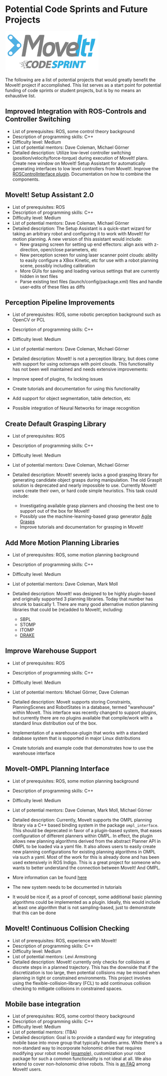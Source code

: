 # Potential Code Sprints and Future Projects

<img src="/assets/images/moveit_code_sprint.png" width="300"/>

The following are a list of potential projects that would greatly benefit the MoveIt! project if accomplished. This list serves as a start point for potential funding of code sprints or student projects, but is by no means an exhaustive list.

## Improved Integration with ROS-Controls and Controller Switching

* List of prerequisites: ROS, some control theory background
* Description of programming skills: C++
* Difficulty level: Medium
* List of potential mentors: Dave Coleman, Michael Görner
* Detailed description: Utilize low-level controller switching (position/velocity/force-torque) during execution of MoveIt! plans. Create new window on MoveIt! Setup Assistant for automatically generating interfaces to low level controllers from MoveIt!. Improve the [ROSControlInterface plugin](https://github.com/ros-planning/moveit/tree/kinetic-devel/moveit_plugins/moveit_ros_control_interface). Documentation on how to combine the components.

## MoveIt! Setup Assistant 2.0

* List of prerequisites: ROS
* Description of programming skills: C++
* Difficulty level: Medium
* List of potential mentors: Dave Coleman, Michael Görner
* Detailed description: The Setup Assistant is a quick-start wizard for taking an arbitrary robot and configuring it to work with MoveIt! for motion planning. A new version of this assistant would include:
  * New grasping screen for setting up end effectors: align axis with z-direction, open/close parameters, etc
  * New perception screen for using laser scanner point clouds: ability to easily configure a XBox Kinetic, etc for use with a robot planning scene, possibly including calibration
  * More GUIs for saving and loading various settings that are currently hidden in text files
  * Parse existing text files (launch/config/package.xml) files and handle user-edits of these files as diffs

## Perception Pipeline Improvements

* List of prerequisites: ROS, some robotic perception background such as OpenCV or PCL
* Description of programming skills: C++
* Difficulty level: Medium
* List of potential mentors: Dave Coleman, Michael Görner
* Detailed description: MoveIt! is not a perception library, but does come with support for using octomaps with point clouds. This functionality has not been well maintained and needs extensive improvements:

* Improve speed of plugins, fix locking issues
* Create tutorials and documentation for using this functionality
* Add support for object segmentation, table detection, etc
* Possible integration of Neural Networks for image recognition

## Create Default Grasping Library

* List of prerequisites: ROS
* Description of programming skills: C++
* Difficulty level: Medium
* List of potential mentors: Dave Coleman, Michael Görner
* Detailed description: MoveIt! severely lacks a good grasping library for generating candidate object grasps during manipulation. The old GraspIt solution is deprecated and nearly impossible to use. Currently MoveIt! users create their own, or hard code simple heuristics. This task could include:

  * Investigating available grasp planners and choosing the best one to support out of the box for MoveIt!
  * Possibly use the machine-learning-based grasp generator [Agile Grasps](http://wiki.ros.org/agile_grasp)
  * Improve tutorials and documentation for grasping in MoveIt!

## Add More Motion Planning Libraries

* List of prerequisites: ROS, some motion planning background
* Description of programming skills: C++
* Difficulty level: Medium
* List of potential mentors: Dave Coleman, Mark Moll
* Detailed description: MoveIt! was designed to be highly plugin-based and originally supported 3 planning libraries. Today that number has shrunk to basically 1. There are many good alternative motion planning libraries that could be (re)added to MoveIt!, including:

  * SBPL
  * STOMP
  * ITOMP
  * [DRAKE](https://github.com/RobotLocomotion/drake/issues/459)

## Improve Warehouse Support

* List of prerequisites: ROS
* Description of programming skills: C++
* Difficulty level: Medium
* List of potential mentors: Michael Görner, Dave Coleman
* Detailed description: MoveIt supports storing Constraints, PlanningScenes and RobotStates in a database, termed "warehouse" within MoveIt. This interface was recently changed to support plugins, but currently there are no plugins available that compile/work with a standard linux distribution out of the box.

* Implementation of a warehouse-plugin that works with a standard database system that is supported in major Linux distributions
* Create tutorials and example code that demonstrates how to use the warehouse interface

## MoveIt-OMPL Planning Interface

* List of prerequisites: ROS, some motion planning background
* Description of programming skills: C++
* Difficulty level: Medium
* List of potential mentors: Dave Coleman, Mark Moll, Michael Görner
* Detailed description: Currently, MoveIt supports the OMPL planning library via a C++ based binding system in the package `ompl_interface`. This should be deprecated in favor of a plugin-based system, that eases configuration of different planners within OMPL. In effect, the plugin allows new planning algorithms derived from the abstract Planner API in OMPL to be loaded via a yaml file. It also allows users to easily create new planning configurations for existing planning algorithms in OMPL via such a yaml. Most of the work for this is already done and has been used extensively in ROS Indigo. This is a great project for someone who wants to better understand the connection between MoveIt! And OMPL.

* More information can be found [here](https://github.com/ros-planning/moveit/issues/117)
* The new system needs to be documented in tutorials
* It would be nice if, as a proof of concept, some additional basic planning algorithms could be implemented as a plugin. Ideally, this would include at least one algorithm that is not sampling-based, just to demonstrate that this can be done

## MoveIt! Continuous Collision Checking

* List of prerequisites: ROS, experience with MoveIt!
* Description of programming skills: C++
* Difficulty level: Medium
* List of potential mentors: Levi Armstrong
* Detailed description: MoveIt! currently only checks for collisions at discrete steps in a planned trajectory. This has the downside that if the discretization is too large, then potential collisions may be missed when planning in tight or constrained environments. This project involves using the flexible-collision-library (FCL) to add continuous collision checking to mitigate collisions in constrained spaces.

## Mobile base integration

* List of prerequisites: ROS, some control theory background
* Description of programming skills: C++
* Difficulty level: Medium
* List of potential mentors: (TBA)
* Detailed description: Goal is to provide a standard way for integrating mobile base into move group that typically handles arms. While there's a non-standard way to incorporate holonomic drive that requires modifying your robot model ([example](https://groups.google.com/forum/#%21searchin/moveit-users/virtual$20base/moveit-users/G7vG7r23YzI/vpMUoa1hza4J)), customization your robot package for such a common functionality is not ideal at all. We also extend to cover non-holonomic drive robots. This is [an FAQ](https://github.com/ros-planning/moveit/issues/375) among MoveIt! users.

